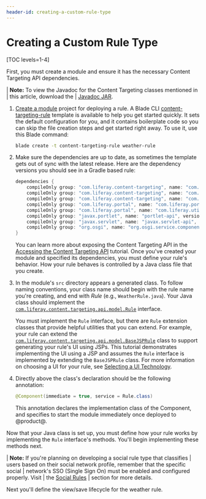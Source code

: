 ```yaml
---
header-id: creating-a-custom-rule-type
---
```


# Creating a Custom Rule Type

[TOC levels=1-4]

First, you must create a module and ensure it has the necessary Content 
Targeting API dependencies.

| **Note:** To view the Javadoc for the Content Targeting classes mentioned in
| this article, download the
| [Javadoc JAR](https://repository.liferay.com/nexus/service/local/artifact/maven/redirect?r=liferay-public-releases&g=com.liferay.content-targeting&a=com.liferay.content.targeting.api&v=5.0.0&e=jar&c=javadoc).

1.  [Create a module](/docs/7-1/tutorials/-/knowledge_base/t/starting-module-development#creating-a-module) 
    project for deploying a rule. A Blade CLI
    [content-targeting-rule](/docs/7-1/reference/-/knowledge_base/r/content-targeting-rule-template)
    template is available to help you get started quickly. It sets the default
    configuration for you, and it contains boilerplate code so you can skip the
    file creation steps and get started right away. To use it, use this Blade
    command: 

    ```bash
    blade create -t content-targeting-rule weather-rule
    ```

2.  Make sure the dependencies are up to date, as sometimes the template gets
    out of sync with the latest release. Here are the dependency versions you
    should see in a Gradle based rule:

    ```groovy
    dependencies {
        compileOnly group: "com.liferay.content-targeting", name: "com.liferay.content.targeting.analytics.api", version: "5.0.0"
        compileOnly group: "com.liferay.content-targeting", name: "com.liferay.content.targeting.anonymous.users.api", version: "3.0.0"
        compileOnly group: "com.liferay.content-targeting", name: "com.liferay.content.targeting.api", version: "5.0.0"
        compileOnly group: "com.liferay.portal", name: "com.liferay.portal.kernel", version: "3.6.2"
        compileOnly group: "com.liferay.portal", name: "com.liferay.util.taglib", version: "2.0.0"
        compileOnly group: "javax.portlet", name: "portlet-api", version: "3.0.0"
        compileOnly group: "javax.servlet", name: "javax.servlet-api", version: "3.0.1"
        compileOnly group: "org.osgi", name: "org.osgi.service.component.annotations", version: "1.3.0"
    }
    ```

    You can learn more about exposing the Content Targeting API in the
    [Accessing the Content Targeting API](/docs/7-1/tutorials/-/knowledge_base/t/accessing-the-content-targeting-api)
    tutorial. Once you've created your module and specified its dependencies,
    you must define your rule's behavior. How your rule behaves is controlled
    by a Java class file that you create.

3.  In the module's `src` directory appears a generated class. To follow naming
    conventions, your class name should begin with the rule name you're
    creating, and end with *Rule* (e.g., `WeatherRule.java`). Your Java class
    should implement the 
    [`com.liferay.content.targeting.api.model.Rule`](https://repository.liferay.com/nexus/service/local/artifact/maven/redirect?r=liferay-public-releases&g=com.liferay.content-targeting&a=com.liferay.content.targeting.api&v=5.0.0&e=jar&c=javadoc)
    interface.

    You must implement the `Rule` interface, but there are `Rule` extension
    classes that provide helpful utilities that you can extend. For example,
    your rule can extend the
    [`com.liferay.content.targeting.api.model.BaseJSPRule`](https://repository.liferay.com/nexus/service/local/artifact/maven/redirect?r=liferay-public-releases&g=com.liferay.content-targeting&a=com.liferay.content.targeting.api&v=5.0.0&e=jar&c=javadoc)
    class to support generating your rule's UI using JSPs. This tutorial
    demonstrates implementing the UI using a JSP and assumes the `Rule`
    interface is implemented by extending the `BaseJSPRule` class. For more
    information on choosing a UI for your rule, see 
    [Selecting a UI Technology](/develop/tutorial/-/knowledge_base/7-1/best-practices-for-audience-targeting#selecting-a-ui-technology).

4.  Directly above the class's declaration should be the following annotation:

    ```java
    @Component(immediate = true, service = Rule.class)
    ```

    This annotation declares the implementation class of the Component, and
    specifies to start the module immediately once deployed to @product@.

Now that your Java class is set up, you must define how your rule works by
implementing the `Rule` interface's methods. You'll begin implementing these
methods next.

| **Note:** If you're planning on developing a social rule type that classifies
| users based on their social network profile, remember that the specific social
| network's SSO (Single Sign On) must be enabled and configured properly. Visit
| the [Social Rules](/docs/7-1/user/-/knowledge_base/u/liferay-audience-targeting-rules#social-rules)
| section for more details.

Next you'll define the view/save lifecycle for the weather rule.
